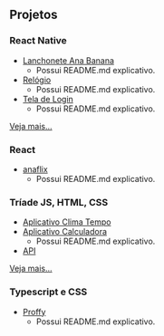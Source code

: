 
<!--
**anabeatrizzz/anabeatrizzz** is a ✨ _special_ ✨ repository because its `README.md` (this file) appears on your GitHub profile.

Here are some ideas to get you started:

- 🔭 I’m currently working on ...
- 🌱 I’m currently learning ...
- 👯 I’m looking to collaborate on ...
- 🤔 I’m looking for help with ...
- 💬 Ask me about ...
- 📫 How to reach me: ...
- 😄 Pronouns: ...
- ⚡ Fun fact: ...
-->

## Projetos
### React Native
- [Lanchonete Ana Banana](https://github.com/anabeatrizzz/app-mobile2-refeito)
  - Possui README.md explicativo.
- [Relógio](https://github.com/anabeatrizzz/mobile2-app-um)
  - Possui README.md explicativo.
- [Tela de Login](https://github.com/anabeatrizzz/mobile2-app-tres)
  - Possui README.md explicativo.

[Veja mais...](https://github.com/anabeatrizzz?tab=repositories)

### React
- [anaflix](https://github.com/anabeatrizzz/anaflix)
  - Possui README.md explicativo.

### Tríade JS, HTML, CSS
- [Aplicativo Clima Tempo](https://github.com/anabeatrizzz/api-clima-tempo)
- [Aplicativo Calculadora](https://github.com/anabeatrizzz/monaca-app-dois)
  - Possui README.md explicativo.
- [API](https://github.com/anabeatrizzz/monaca-app-cinco)

[Veja mais...](https://github.com/anabeatrizzz?tab=repositories)

### Typescript e CSS
- [Proffy](https://github.com/anabeatrizzz/proffy-nlw)
  - Possui README.md explicativo.
